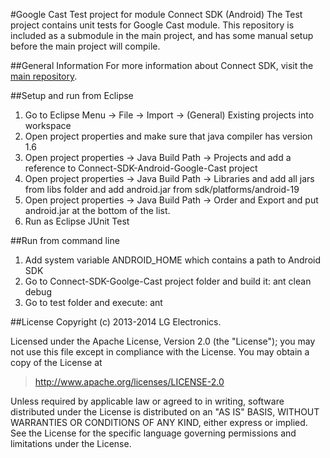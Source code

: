 #Google Cast Test project for module Connect SDK (Android)
The Test project contains unit tests for Google Cast module. This repository is included as a submodule in the main project, and has some manual setup before the main project will compile.

##General Information
For more information about Connect SDK, visit the [main repository](https://github.com/ConnectSDK/Connect-SDK-Android).

##Setup and run from Eclipse
1. Go to Eclipse Menu -> File -> Import -> (General) Existing projects into workspace
2. Open project properties and make sure that java compiler has version 1.6
3. Open project properties -> Java Build Path -> Projects and add a reference to Connect-SDK-Android-Google-Cast project
4. Open project properties -> Java Build Path -> Libraries and add all jars from libs folder and add android.jar from sdk/platforms/android-19
5. Open project properties -> Java Build Path -> Order and Export and put android.jar at the bottom of the list.
6. Run as Eclipse JUnit Test

##Run from command line
1. Add system variable ANDROID_HOME which contains a path to Android SDK
2. Go to Connect-SDK-Goolge-Cast project folder and build it: ant clean debug
3. Go to test folder and execute: ant

##License
Copyright (c) 2013-2014 LG Electronics.

Licensed under the Apache License, Version 2.0 (the "License");
you may not use this file except in compliance with the License.
You may obtain a copy of the License at

> http://www.apache.org/licenses/LICENSE-2.0

Unless required by applicable law or agreed to in writing, software
distributed under the License is distributed on an "AS IS" BASIS,
WITHOUT WARRANTIES OR CONDITIONS OF ANY KIND, either express or implied.
See the License for the specific language governing permissions and
limitations under the License.
